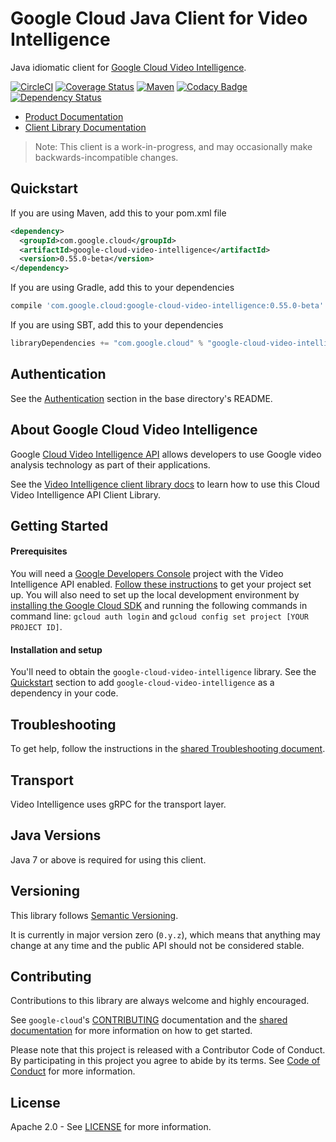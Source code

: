Google Cloud Java Client for Video Intelligence
======================================

Java idiomatic client for [Google Cloud Video Intelligence][cloud-video-intelligence].

[![CircleCI](https://circleci.com/gh/GoogleCloudPlatform/google-cloud-java/tree/master.svg?style=shield)](https://circleci.com/gh/GoogleCloudPlatform/google-cloud-java/tree/master)
[![Coverage Status](https://coveralls.io/repos/GoogleCloudPlatform/google-cloud-java/badge.svg?branch=master)](https://coveralls.io/r/GoogleCloudPlatform/google-cloud-java?branch=master)
[![Maven](https://img.shields.io/maven-central/v/com.google.cloud/google-cloud-video-intelligence.svg)](https://img.shields.io/maven-central/v/com.google.cloud/google-cloud-video-intelligence.svg)
[![Codacy Badge](https://api.codacy.com/project/badge/grade/9da006ad7c3a4fe1abd142e77c003917)](https://www.codacy.com/app/mziccard/google-cloud-java)
[![Dependency Status](https://www.versioneye.com/user/projects/58fe4c8d6ac171426c414772/badge.svg?style=flat)](https://www.versioneye.com/user/projects/58fe4c8d6ac171426c414772)

- [Product Documentation][video-product-docs]
- [Client Library Documentation][video-client-lib-docs]

> Note: This client is a work-in-progress, and may occasionally
> make backwards-incompatible changes.

Quickstart
----------

[//]: # ({x-version-update-start:google-cloud-video-intelligence:released})
If you are using Maven, add this to your pom.xml file
```xml
<dependency>
  <groupId>com.google.cloud</groupId>
  <artifactId>google-cloud-video-intelligence</artifactId>
  <version>0.55.0-beta</version>
</dependency>
```
If you are using Gradle, add this to your dependencies
```Groovy
compile 'com.google.cloud:google-cloud-video-intelligence:0.55.0-beta'
```
If you are using SBT, add this to your dependencies
```Scala
libraryDependencies += "com.google.cloud" % "google-cloud-video-intelligence" % "0.55.0-beta"
```
[//]: # ({x-version-update-end})

Authentication
--------------

See the [Authentication](https://github.com/GoogleCloudPlatform/google-cloud-java#authentication) section
in the base directory's README.

About Google Cloud Video Intelligence
----------------------------

Google [Cloud Video Intelligence API][cloud-video-intelligence]
allows developers to use Google video analysis technology as part of their applications.

See the [Video Intelligence client library docs][video-client-lib-docs]
to learn how to use this Cloud Video Intelligence API Client Library.

Getting Started
---------------
#### Prerequisites
You will need a [Google Developers Console](https://console.developers.google.com/) project with the Video Intelligence API enabled. [Follow these instructions](https://cloud.google.com/docs/authentication#preparation) to get your project set up. You will also need to set up the local development environment by [installing the Google Cloud SDK](https://cloud.google.com/sdk/) and running the following commands in command line: `gcloud auth login` and `gcloud config set project [YOUR PROJECT ID]`.

#### Installation and setup
You'll need to obtain the `google-cloud-video-intelligence` library.
See the [Quickstart](#quickstart) section to add `google-cloud-video-intelligence` as a dependency in your code.

Troubleshooting
---------------

To get help, follow the instructions in the [shared Troubleshooting document](https://github.com/GoogleCloudPlatform/gcloud-common/blob/master/troubleshooting/readme.md#troubleshooting).

Transport
---------
Video Intelligence uses gRPC for the transport layer.

Java Versions
-------------

Java 7 or above is required for using this client.

Versioning
----------

This library follows [Semantic Versioning](http://semver.org/).

It is currently in major version zero (``0.y.z``), which means that anything may change at any time and the public API should not be considered stable.

Contributing
------------

Contributions to this library are always welcome and highly encouraged.

See `google-cloud`'s [CONTRIBUTING] documentation and the [shared documentation](https://github.com/GoogleCloudPlatform/gcloud-common/blob/master/contributing/readme.md#how-to-contribute-to-gcloud) for more information on how to get started.

Please note that this project is released with a Contributor Code of Conduct. By participating in this project you agree to abide by its terms. See [Code of Conduct][code-of-conduct] for more information.

License
-------

Apache 2.0 - See [LICENSE] for more information.


[CONTRIBUTING]:https://github.com/GoogleCloudPlatform/google-cloud-java/blob/master/CONTRIBUTING.md
[code-of-conduct]:https://github.com/GoogleCloudPlatform/google-cloud-java/blob/master/CODE_OF_CONDUCT.md#contributor-code-of-conduct
[LICENSE]: https://github.com/GoogleCloudPlatform/google-cloud-java/blob/master/LICENSE
[cloud-platform]: https://cloud.google.com/
[cloud-video-intelligence]: https://cloud.google.com/video-intelligence/
[video-product-docs]: https://cloud.google.com/video-intelligence/docs/
[video-client-lib-docs]: https://googlecloudplatform.github.io/google-cloud-java/google-cloud-clients/apidocs/index.html?com/google/cloud/videointelligence/v1/package-summary.html
